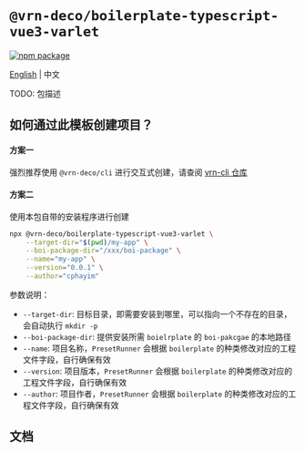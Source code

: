# `@vrn-deco/boilerplate-typescript-vue3-varlet`

[![npm package](https://badgen.net/npm/v/@vrn-deco/boilerplate-typescript-vue3-varlet)](https://www.npmjs.com/package/@vrn-deco/boilerplate-typescript-vue3-varlet)

[English](./README.md) | 中文

TODO: 包描述

## 如何通过此模板创建项目？

#### 方案一

强烈推荐使用 `@vrn-deco/cli` 进行交互式创建，请查阅 [vrn-cli 仓库](https://github.com/vrn-deco/cli/)

#### 方案二

使用本包自带的安装程序进行创建

```sh
npx @vrn-deco/boilerplate-typescript-vue3-varlet \
	--target-dir="$(pwd)/my-app" \
	--boi-package-dir="/xxx/boi-package" \
	--name="my-app" \
	--version="0.0.1" \
	--author="cphayim"
```

参数说明：

- `--target-dir`: 目标目录，即需要安装到哪里，可以指向一个不存在的目录，会自动执行 `mkdir -p`
- `--boi-package-dir`: 提供安装所需 `boielrplate` 的 `boi-pakcgae` 的本地路径
- `--name`: 项目名称，`PresetRunner` 会根据 `boilerplate` 的种类修改对应的工程文件字段，自行确保有效
- `--version`: 项目版本，`PresetRunner` 会根据 `boilerplate` 的种类修改对应的工程文件字段，自行确保有效
- `--author`: 项目作者，`PresetRunner` 会根据 `boilerplate` 的种类修改对应的工程文件字段，自行确保有效

## 文档
